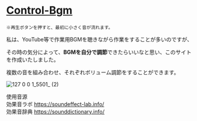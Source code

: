 # [Control-Bgm](https://mm-ami.github.io/Control-Bgm/)
`※再生ボタンを押すと、最初に小さく音が流れます。`

私は、YouTube等で作業用BGMを聴きながら作業をすることが多いのですが、

その時の気分によって、**BGMを自分で調節**できたらいいなと思い、このサイトを作成いたしました。


複数の音を組み合わせ、それぞれボリューム調節をすることができます。

![127 0 0 1_5501_ (2)](https://user-images.githubusercontent.com/72249698/140669588-9afd38b0-1df8-490a-a68b-28c8e1c60039.png)

使用音源<br>
効果音ラボ https://soundeffect-lab.info/<br>
効果音辞典 https://sounddictionary.info/
